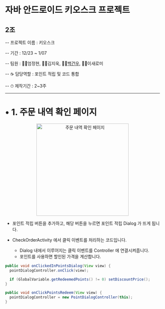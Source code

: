 # 자바 안드로이드 키오스크 프로젝트
## 2조
-- 프로젝트 이름 : 키오스크

-- 기간 : 12/23 ~ 1/07 

-- 팀원 : 🙍‍♂️엄정현, 🙍‍♂️김지욱, 🙍‍♂️[백건우](https://github.com/gunwoo100/ProJect2), 🙍‍♀️이새로미

-- ☕ 담당역할 : 포인트 적립 및 코드 통합

-- ⏱ 제작기간 : 2~3주

***

# • 1. 주문 내역 확인 페이지
<div align="center">
  <img src="https://github.com/user-attachments/assets/fd2e0166-8c40-4774-bf15-793999d459ff" alt="주문 내역 확인 페이지" width="300">
</div>

- 포인트 적립 버튼을 추가하고, 해당 버튼을 누르면 포인트 적립 Dialog 가 뜨게 됩니다.

- CheckOrderActivity 에서 클릭 이벤트를 처리하는 코드입니다.
  - Dialog 내에서 이루어지는 클릭 이벤트를 Controller 에 연결시켜줍니다.
  - 포인트를 사용하면 할인된 가격을 계산합니다.
```java
public void onClickedInPointsDialog(View view) {
  pointDialogController.onClick(view);

  if (GlobalVariable.getRedeemedPoints() != 0) setDiscountPrice();
}

public void onClickPointsRedeem(View view) {
  pointDialogController = new PointDialogController(this);
}
```
